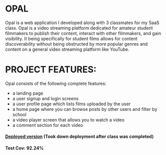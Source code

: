 # OPAL

Opal is a web application I developed along with 3 classmates for my SaaS class. Opal is a video streaming platform dedicated for amateur student filmmakers to publish their content, interact with other filmmakers, and gain visibility. It being specifically for student films allows for content discoverability without being obstructed by more popular genres and content on a general video streaming platform like YouTube.

# PROJECT FEATURES:
Opal consists of the following complete features: 
- a landing page
- a user signup and login screens
- a user profile page which lists films uploaded by the user
- a home page where you can browse posts by other users and filter by school
- a video player screen that allows you to watch a video 
- a comment section for each video

#### [Deployed version](https://rocky-inlet-94258-676c28639eb3.herokuapp.com/) (Took down deployment after class was completed)
#### Test Cov: 92.24%

